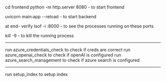 cd frontend
python -m http.server 8080 - to start frontend

uvicorn main:app --reload - to start backend

at end- verify
lsof -i :8000 - to see the processes running on these ports

kill -9 <pID> - to kill the running process

----

run azure_credentials_check to check if creds are correct
run azure_openai_check to check if openAI is configured
run azure_search_management to check if azure search is configured


--- 

run setup_index to setup index